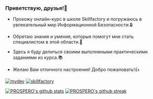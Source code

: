 ### Приветствую, друзья!👋
- Прохожу онлайн-курс в школе Skillfactory и погружаюсь в увлекательный мир Информационной Безопасности.🔒
- Обретаю знания и умения, которые помогут мне стать специалистом в этой области.💪

- Здесь я буду делиться своими выполнеными практическими заданиями из курса.📚

- Желаю Вам отличного настроения! Добро пожаловать!👍

[![mydev](https://img.shields.io/badge/MYDEV-ПРАКТИКУМ-blue?logo=github&logoColor=white)](https://github.com/yurashamray/mydev "Перейти в ПРАКТИКУМ")
[![skillfactory](https://img.shields.io/badge/MIFI-SKILLFACTORY-green?logo=neutralinojs&logoColor=white)](https://skillfactory.ru "skillfactory.ru")

[![PROSPERO's github stats](https://github-readme-stats.vercel.app/api?username=yurashamray&theme=blue-green)](https://github.com/yurashamray/github-readme-stats) [![PROSPERO's github streak](https://github-readme-streak-stats.herokuapp.com/?user=yurashamray&theme=blue-green)](https://github.com/yurashamray/github-readme-streak-stats)
<!--
**yurashamray/yurashamray** is a ✨ _special_ ✨ repository because its `README.md` (this file) appears on your GitHub profile.

Here are some ideas to get you started:

- 🔭 I’m currently working on ...
- 🌱 I’m currently learning ...
- 👯 I’m looking to collaborate on ...
- 🤔 I’m looking for help with ...
- 💬 Ask me about ...
- 📫 How to reach me: ...
- 😄 Pronouns: ...
- ⚡ Fun fact: ...
-->
